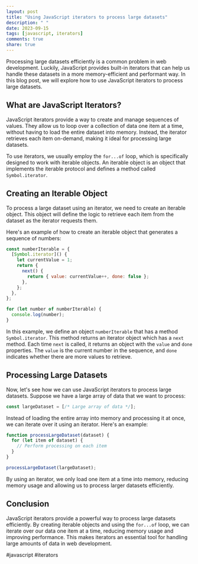 ```yaml
---
layout: post
title: "Using JavaScript iterators to process large datasets"
description: " "
date: 2023-09-15
tags: [javascript, iterators]
comments: true
share: true
---
```


Processing large datasets efficiently is a common problem in web development. Luckily, JavaScript provides built-in iterators that can help us handle these datasets in a more memory-efficient and performant way. In this blog post, we will explore how to use JavaScript iterators to process large datasets.

## What are JavaScript Iterators?

JavaScript iterators provide a way to create and manage sequences of values. They allow us to loop over a collection of data one item at a time, without having to load the entire dataset into memory. Instead, the iterator retrieves each item on-demand, making it ideal for processing large datasets.

To use iterators, we usually employ the `for...of` loop, which is specifically designed to work with iterable objects. An iterable object is an object that implements the iterable protocol and defines a method called `Symbol.iterator`.

## Creating an Iterable Object

To process a large dataset using an iterator, we need to create an iterable object. This object will define the logic to retrieve each item from the dataset as the iterator requests them.

Here's an example of how to create an iterable object that generates a sequence of numbers:

```javascript
const numberIterable = {
  [Symbol.iterator]() {
    let currentValue = 1;
    return {
      next() {
        return { value: currentValue++, done: false };
      },
    };
  },
};

for (let number of numberIterable) {
  console.log(number);
}
```

In this example, we define an object `numberIterable` that has a method `Symbol.iterator`. This method returns an iterator object which has a `next` method. Each time `next` is called, it returns an object with the `value` and `done` properties. The `value` is the current number in the sequence, and `done` indicates whether there are more values to retrieve.

## Processing Large Datasets

Now, let's see how we can use JavaScript iterators to process large datasets. Suppose we have a large array of data that we want to process:

```javascript
const largeDataset = [/* Large array of data */];
```

Instead of loading the entire array into memory and processing it at once, we can iterate over it using an iterator. Here's an example:

```javascript
function processLargeDataset(dataset) {
  for (let item of dataset) {
    // Perform processing on each item
  }
}

processLargeDataset(largeDataset);
```

By using an iterator, we only load one item at a time into memory, reducing memory usage and allowing us to process larger datasets efficiently.

## Conclusion

JavaScript iterators provide a powerful way to process large datasets efficiently. By creating iterable objects and using the `for...of` loop, we can iterate over our data one item at a time, reducing memory usage and improving performance. This makes iterators an essential tool for handling large amounts of data in web development.

#javascript #iterators